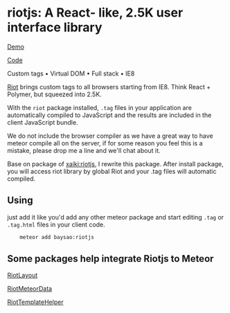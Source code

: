 # riotjs: A React- like, 2.5K user interface library

[Demo](http://simple-todos-riot-meteor-data.meteor.com/)

[Code](https://github.com/baysao/simple-todos-riot-meteor-data.git)

Custom tags • Virtual DOM • Full stack • IE8

[Riot](https://muut.com/riotjs/) brings custom tags to all browsers
starting from IE8. Think React + Polymer, but squeezed into 2.5K.

With the `riot` package installed, `.tag` files in your application
are automatically compiled to JavaScript and the results are included
in the client JavaScript bundle.

We do not include the browser compiler as we have a great way to have meteor
compile all on the server, if for some reason you feel this is a mistake,
please drop me a line and we'll chat about it.

Base on package of [xaiki:riotjs](https://github.com/xaiki/meteor-riotjs.git), I rewrite this package. After install package, you will access riot library by global Riot and your .tag files will automatic compiled.

## Using

just add it like you'd add any other meteor package and start editing `.tag` or `.tag.html`
files in your client code.

```sh
    meteor add baysao:riotjs
```

## Some packages help integrate Riotjs to Meteor

[RiotLayout](https://github.com/baysao/meteor-riot-layout)

[RiotMeteorData](https://github.com/baysao/riot-meteor-data)

[RiotTemplateHelper](https://github.com/baysao/riot-template-helper)

